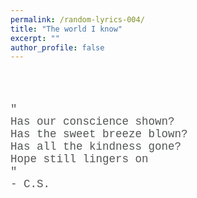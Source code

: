 ```yaml
---
permalink: /random-lyrics-004/
title: "The world I know"
excerpt: ""
author_profile: false
---
```


<br/>
<br/>

<p style="color:#515553; font-size:125%; font-family:courier;">
    " <br/>
        Has our conscience shown? <br/>
        Has the sweet breeze blown? <br/>
        Has all the kindness gone? <br/>
        Hope still lingers on <br/>
    " <br/>
    - C.S.
</p>